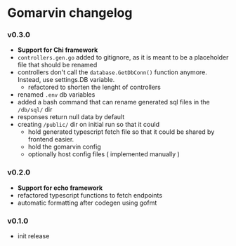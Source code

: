 # Gomarvin changelog

<!--
- added optional cmd arg for generating only the typescript fetch functions file
- renamed generated main.gen.ts file to be gomarvin.gen.ts
- Improved generated fetch functions
  - JSDOC support
  - new variable that groups the fetch functions by the module 
 -->

### v0.3.0

- **Support for Chi framework**
- `controllers.gen.go` added to gitignore, as it is meant to be a placeholder file that should be renamed
- controllers don't call the `database.GetDbConn()` function anymore. Instead, use settings.DB variable.
  - refactored to shorten the lenght of controllers
- renamed `.env` db variables
- added a bash command that can rename generated sql files in the `/db/sql/` dir
- responses return null data by default
- creating `/public/` dir on initial run so that it could
  - hold generated typescript fetch file so that it could be shared by frontend easier.
  - hold the gomarvin config
  - optionally host config files ( implemented manually )

### v0.2.0

- **Support for echo framework**
- refactored typescript functions to fetch endpoints
- automatic formatting after codegen using gofmt

### v0.1.0

- init release
